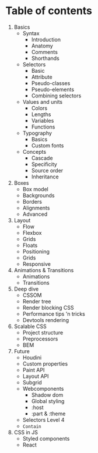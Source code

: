 # Table of contents

1. Basics
   * Syntax
     * Introduction
     * Anatomy
     * Comments
     * Shorthands
   * Selectors
     * Basic
     * Attribute
     * Pseudo-classes
     * Pseudo-elements
     * Combining selectors
   * Values and units
     * Colors
     * Lengths
     * Variables
     * Functions
   * Typography
     * Basics
     * Custom fonts
   * Concepts
     * Cascade
     * Specificity
     * Source order
     * Inheritance
2. Boxes
   * Box model
   * Backgrounds
   * Borders
   * Alignments
   * Advanced
3. Layout
   * Flow
   * Flexbox
   * Grids
   * Floats
   * Positioning
   * Grids
   * Responsive
4. Animations & Transitions
   * Animations
   * Transitions
5. Deep dive
   * CSSOM
   * Render tree
   * Render blocking CSS
   * Performance tips 'n tricks
   * Devtools rendering
6. Scalable CSS
   * Project structure
   * Preprocessors
   * BEM
7. Future
   * Houdini
   * Custom properties
   * Paint API
   * Layout API
   * Subgrid
   * Webcomponents
     * Shadow dom
     * Global styling
     * :host
     * :part & :theme
   * Selectors Level 4
   * `Contain`
8. CSS in JS
   * Styled components
   * React

